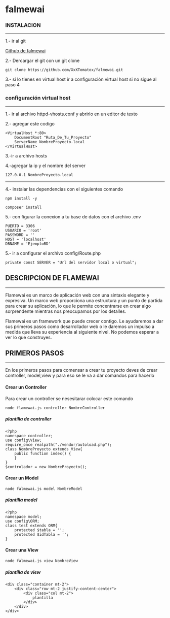 # falmewai

### INSTALACION
---
1.- ir al git

[Github de falmewai](https://github.com/XxXTomatox/falmewai.git)

2.- Dercargar el git con un git clone 

	git clone https://github.com/XxXTomatox/falmewai.git

3.- si lo tienes en virtual host ir a configuración virtual host si no sigue al paso 4
### configuración virtual host
---
1.- ir al archivo httpd-vhosts.conf y abrirlo en un editor de texto

2.- agregar este codigo

	<VirtualHost *:80>
		DocumentRoot "Ruta_De_Tu_Proyecto"
		ServerName NombreProyecto.local
	</VirtualHost>

3.-ir a archivo hosts 

4.-agregar la ip y el nombre del server 

	127.0.0.1 NombreProyecto.local

---

4.- instalar las dependencias con el siguientes comando

	npm install -y
	
	composer install 

5.- con figurar la conexion a tu base de datos con el archivo .env

	PUERTO = 3306
	USUARIO = 'root'
	PASSWORD = ''
	HOST = 'localhost'
	DBNAME = 'EjemploBD'

5.- ir a configurar el archivo config/Route.php

	private const SERVER = "Url del servidor local o virtual";

## DESCRIPCION DE FLAMEWAI
---

Flamewai es un marco de aplicación web con una sintaxis elegante y expresiva. Un marco web proporciona una estructura y un punto de partida para crear su aplicación, lo que le permite concentrarse en crear algo sorprendente mientras nos preocupamos por los detalles.

Flamewai es un framework que puede crecer contigo. Le ayudaremos a dar sus primeros pasos como desarrollador web o le daremos un impulso a medida que lleva su experiencia al siguiente nivel. No podemos esperar a ver lo que construyes.

## PRIMEROS PASOS
---
En los primeros pasos para comensar a crear tu proyecto deves de crear controller, model,view
y para eso se le va a dar comandos para hacerlo 
#### Crear un Controller

Para crear un controller se nesesitarar colocar este comando 

	node flamewai.js controller NombreController
 
 ##### plantilla de controller 

	<?php
	namespace controller;
	use config\View;
	require_once realpath("./vendor/autoload.php");
	class NombreProyecto extends View{
		public function index() {
		}
	}
	$controlador = new NombreProyecto();

#### Crear un Model

	node falmewai.js model NombreModel

##### plantilla model

	<?php
	namespace model;
	use config\ORM;
	class test extends ORM{
		protected $tabla = '';
		protected $idTabla = '';
	}


#### Crear una View

	node falmewai.js view NombreView

##### plantilla de view

	<div class="container mt-2">
		<div class="row mt-2 justify-content-center">
			<div class="col mt-2">
				plantilla
			</div>
		</div>
	</div>
 
	
